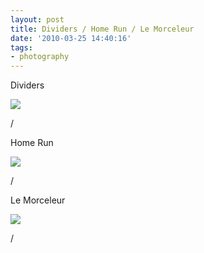 ```yaml
---
layout: post
title: Dividers / Home Run / Le Morceleur
date: '2010-03-25 14:40:16'
tags:
- photography
---
```



Dividers

![](http://lh6.ggpht.com/_8N3MB6ce-Uw/S6kl5elnIGI/AAAAAAAANdo/CrWQI1d3MaE/s800/DSC02124.JPG)

/

Home Run

![](http://lh3.ggpht.com/_8N3MB6ce-Uw/S53nFSsEhSI/AAAAAAAANbQ/bZxzP2sTqzA/s800/DSC01959.JPG)

/

Le Morceleur

![](http://lh3.ggpht.com/_8N3MB6ce-Uw/S6kl42Cic8I/AAAAAAAANdk/roi-mja2yX8/s800/DSC02120.JPG)

/


